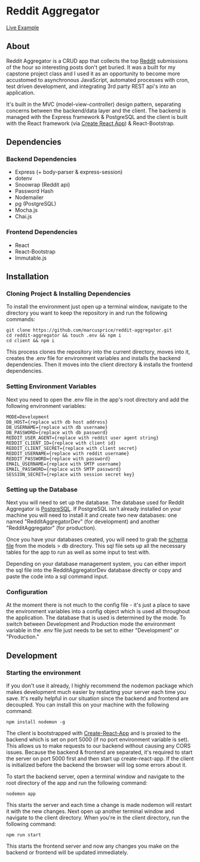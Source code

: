 # Reddit Aggregator

[Live Example](https://marcusprice-reddit-aggregator.glitch.me/)

## About

Reddit Aggregator is a CRUD app that collects the top [Reddit](https://www.reddit.com) submissions of the hour so interesting posts don't get buried. It was a built for my capstone project class and I used it as an opportunity to become more accustomed to asynchronous JavaScript, automated processes with cron, test driven development, and integrating 3rd party REST api's into an application.

It's built in the MVC (model-view-controller) design pattern, separating concerns between the backend/data layer and the client. The backend is managed with the Express framework & PostgreSQL and the client is built with the React framework (via [Create React App](https://create-react-app.dev/)) & React-Bootstrap.

## Dependencies

### Backend Dependencies
* Express (+ body-parser & express-session)
* dotenv
* Snoowrap (Reddit api)
* Password Hash
* Nodemailer
* pg (PostgreSQL)
* Mocha.js
* Chai.js

### Frontend Dependencies
* React
* React-Bootstrap
* Immutable.js

## Installation
### Cloning Project & Installing Dependencies

To install the environment just open up a terminal window, navigate to the directory you want to keep the repository in and run the following commands:

```
git clone https://github.com/marcusprice/reddit-aggregator.git
cd reddit-aggregator && touch .env && npm i
cd client && npm i
```

This process clones the repository into the current directory, moves into it, creates the .env file for environment variables and installs the backend dependencies. Then it moves into the client directory & installs the frontend dependencies.

### Setting Environment Variables

Next you need to open the .env file in the app's root directory and add the following environment variables:
```
MODE=Development
DB_HOST={replace with db host address}
DB_USERNAME={replace with db username}
DB_PASSWORD={replace with db password}
REDDIT_USER_AGENT={replace with reddit user agent string}
REDDIT_CLIENT_ID={replace with client id}
REDDIT_CLIENT_SECRET={replace with client secret}
REDDIT_USERNAME={replace with reddit username}
REDDIT_PASSWORD={replace with password}
EMAIL_USERNAME={replace with SMTP username}
EMAIL_PASSWORD={replace with SMTP password}
SESSION_SECRET={replace with session secret key}
```

### Setting up the Database

Next you will need to set up the database. The database used for Reddit Aggregator is [PostgreSQL](https://www.postgresql.org/). If PostgreSQL isn't already installed on your machine you will need to install it and create two new databases: one named "RedditAggregatorDev" (for development) and another "RedditAggregator" (for production).

Once you have your databases created, you will need to grab the [schema file](https://github.com/marcusprice/reddit-aggregator/blob/master/models/db/schema.sql) from the models > db directory. This sql file sets up all the necessary tables for the app to run as well as some input to test with.

Depending on your database management system, you can either import the sql file into the RedditAggregatorDev database directly or copy and paste the code into a sql command input.

### Configuration

At the moment there is not much to the config file - it's just a place to save the environment variables into a config object which is used all throughout the application. The database that is used is determined by the mode. To switch between Development and Production mode the environment variable in the .env file just needs to be set to either "Development" or "Production."

## Development

### Starting the environment
If you don't use it already, I highly recommend the nodemon package which makes development much easier by restarting your server each time you save. It's really helpful in our situation since the backend and frontend are decoupled. You can install this on your machine with the following command:

`npm install nodemon -g`

The client is bootstrapped with [Create-React-App](https://create-react-app.dev/) and is proxied to the backend which is set on port 5000 (if no port environment variable is set). This allows us to make requests to our backend without causing any CORS issues. Because the backend & frontend are separated, it's required to start the server on port 5000 first and then start up create-react-app. If the client is initialized before the backend the browser will log some errors about it.

To start the backend server, open a terminal window and navigate to the root directory of the app and run the following command:

`nodemon app`

This starts the server and each time a change is made nodemon will restart it with the new changes. Next open up another terminal window and navigate to the client directory. When you're in the client directory, run the following command:

`npm run start`

This starts the frontend server and now any changes you make on the backend or frontend will be updated immediately.
